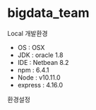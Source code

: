 # bigdata_team

Local 개발환경

 - OS : OSX
 - JDK : oracle 1.8
 - IDE : Netbean 8.2
 - npm : 6.4.1
 - Node : v10.11.0
 - express : 4.16.0

환경설정
